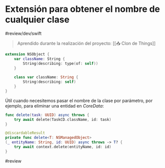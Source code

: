 # Extensión para obtener el nombre de cualquier clase

#review/dev/swift

>  Aprendido durante la realización del proyecto: [[📥 Clon de Things]]

```swift
extension NSObject {
    var className: String {
        String(describing: type(of: self))
    }
    
    class var className: String {
        String(describing: self)
    }
}
```

Útil cuando necesitemos pasar el nombre de la clase por parámetro, por ejemplo, para eliminar una entidad en *CoreData*:

```swift
func delete(task: UUID) async throws {
	try await delete(TaskCD.className, id: task)
}

@discardableResult
private func delete<T: NSManagedObject>
(_ entityName: String, id: UUID) async throws -> T? {
	try await context.delete(entityName, id: id)
}
```

#review